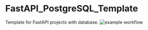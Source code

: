 # FastAPI_PostgreSQL_Template
Template for FastAPI projects with database.
![example workflow](https://github.com/TheDim0n/FastAPI_Database_Template/actions/workflows/docker.yml/badge.svg)